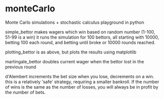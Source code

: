# monteCarlo
Monte Carlo simulations + stochastic calculus playground in python

simple_bettor makes wagers which win based on random number (1-100, 51-99 is a win)
it runs the simulation for 100 bettors, all starting with 10000, betting 100 each round, and betting until broke or 10000 rounds reached.

plotting_bettor is as above, but plots the results using matplotlib

martingale_bettor doubles current wager when the bettor lost in the previous round

d'Alembert increments the bet size when you lose, decrements on a win. this is a relatively 'safe' strategy, requiring a smaller bankroll. If the number of wins is the same as the number of losses, you will always be in profit by the number of bets.

